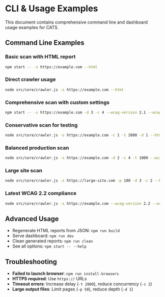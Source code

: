 # CLI & Usage Examples

This document contains comprehensive command line and dashboard usage examples
for CATS.

## Command Line Examples

### Basic scan with HTML report

```bash
npm start -- -s https://example.com --html
```

### Direct crawler usage

```bash
node src/core/crawler.js -s https://example.com --html
```

### Comprehensive scan with custom settings

```bash
npm start -- -s https://example.com -d 3 -c 4 --wcag-version 2.1 --wcag-level AA --html
```

### Conservative scan for testing

```bash
node src/core/crawler.js -s https://example.com -c 1 -t 2000 -d 1 --html
```

### Balanced production scan

```bash
node src/core/crawler.js -s https://example.com -d 2 -c 4 -t 1000 --wcag-version 2.1 --wcag-level AA --html
```

### Large site scan

```bash
node src/core/crawler.js -s https://large-site.com -p 100 -d 3 -c 2 --html
```

### Latest WCAG 2.2 compliance

```bash
node src/core/crawler.js -s https://example.com --wcag-version 2.2 --wcag-level AA --html
```

## Advanced Usage

- Regenerate HTML reports from JSON: `npm run build`
- Serve dashboard: `npm run dev`
- Clean generated reports: `npm run clean`
- See all options: `npm start -- --help`

## Troubleshooting

- **Failed to launch browser**: `npm run install-browsers`
- **HTTPS required**: Use `https://` URLs
- **Timeout errors**: Increase delay (`-t 2000`), reduce concurrency (`-c 2`)
- **Large output files**: Limit pages (`-p 50`), reduce depth (`-d 1`)
